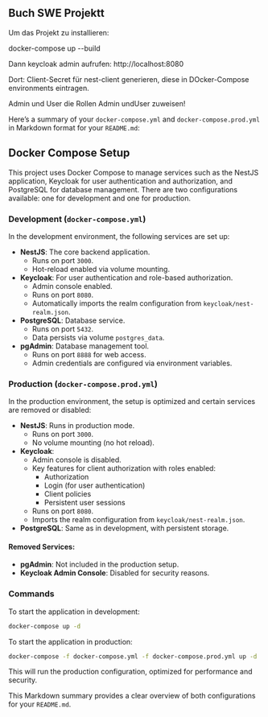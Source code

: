 ## Buch SWE Projektt

Um das Projekt zu installieren:

docker-compose up --build

Dann keycloak admin aufrufen: http://localhost:8080

Dort:
Client-Secret für nest-client generieren, diese in DOcker-Compose environments eintragen.

Admin und User die Rollen Admin undUser zuweisen!

Here’s a summary of your `docker-compose.yml` and `docker-compose.prod.yml` in Markdown format for your `README.md`:

## Docker Compose Setup

This project uses Docker Compose to manage services such as the NestJS application, Keycloak for user authentication and authorization, and PostgreSQL for database management. There are two configurations available: one for development and one for production.

### Development (`docker-compose.yml`)

In the development environment, the following services are set up:

- **NestJS**: The core backend application.
  - Runs on port `3000`.
  - Hot-reload enabled via volume mounting.
- **Keycloak**: For user authentication and role-based authorization.
  - Admin console enabled.
  - Runs on port `8080`.
  - Automatically imports the realm configuration from `keycloak/nest-realm.json`.
- **PostgreSQL**: Database service.
  - Runs on port `5432`.
  - Data persists via volume `postgres_data`.
- **pgAdmin**: Database management tool.
  - Runs on port `8888` for web access.
  - Admin credentials are configured via environment variables.

### Production (`docker-compose.prod.yml`)

In the production environment, the setup is optimized and certain services are removed or disabled:

- **NestJS**: Runs in production mode.
  - Runs on port `3000`.
  - No volume mounting (no hot reload).
- **Keycloak**: 
  - Admin console is disabled.
  - Key features for client authorization with roles enabled:
    - Authorization
    - Login (for user authentication)
    - Client policies
    - Persistent user sessions
  - Runs on port `8080`.
  - Imports the realm configuration from `keycloak/nest-realm.json`.
- **PostgreSQL**: Same as in development, with persistent storage.

#### Removed Services:
- **pgAdmin**: Not included in the production setup.
- **Keycloak Admin Console**: Disabled for security reasons.

### Commands

To start the application in development:

```bash
docker-compose up -d
```

To start the application in production:

```bash
docker-compose -f docker-compose.yml -f docker-compose.prod.yml up -d
```

This will run the production configuration, optimized for performance and security.


This Markdown summary provides a clear overview of both configurations for your `README.md`.